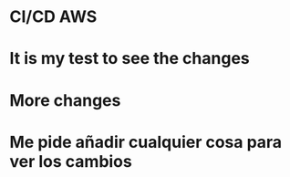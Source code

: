 #  CI/CD  AWS 
 
# It is my test to see the changes
# More changes
# Me pide añadir cualquier cosa para ver los cambios
